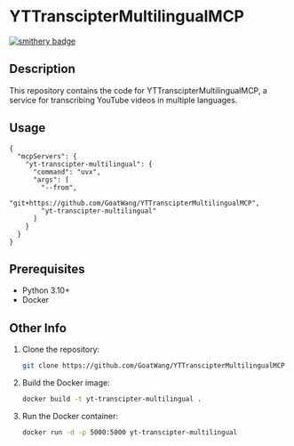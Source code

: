 # YTTranscipterMultilingualMCP
[![smithery badge](https://smithery.ai/badge/@GoatWang/yttransciptermultilingualmcp)](https://smithery.ai/server/@GoatWang/yttransciptermultilingualmcp)

## Description

This repository contains the code for YTTranscipterMultilingualMCP, a service for transcribing YouTube videos in multiple languages.

## Usage
```
{
  "mcpServers": {
    "yt-transcipter-multilingual": {
      "command": "uvx",
      "args": [
        "--from",
        "git+https://github.com/GoatWang/YTTranscipterMultilingualMCP",
        "yt-transcipter-multilingual"
      ]
    }    
  }
}
```

## Prerequisites

* Python 3.10+
* Docker

## Other Info

1. Clone the repository:

   ```bash
   git clone https://github.com/GoatWang/YTTranscipterMultilingualMCP
   ```

2. Build the Docker image:

   ```bash
   docker build -t yt-transcipter-multilingual .
   ```

3. Run the Docker container:

   ```bash
   docker run -d -p 5000:5000 yt-transcipter-multilingual
   ```
